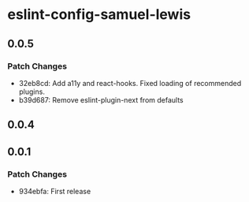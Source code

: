 # eslint-config-samuel-lewis

## 0.0.5

### Patch Changes

- 32eb8cd: Add a11y and react-hooks. Fixed loading of recommended plugins.
- b39d687: Remove eslint-plugin-next from defaults

## 0.0.4

## 0.0.1

### Patch Changes

- 934ebfa: First release
